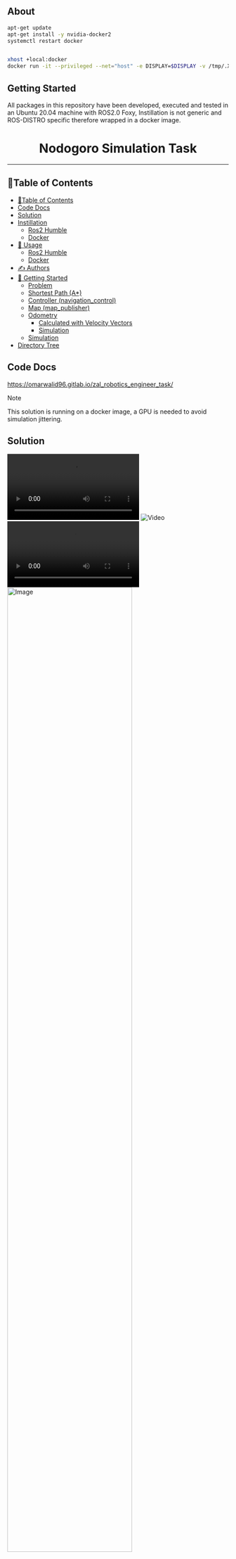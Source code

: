 ## About



```bash
apt-get update
apt-get install -y nvidia-docker2
systemctl restart docker


xhost +local:docker
docker run -it --privileged --net="host" -e DISPLAY=$DISPLAY -v /tmp/.X11-unix:/tmp/.X11-unix --gpus all   --env="QT_X11_NO_MITSHM=1" ros:foxy-ros-base bash -c  "sleep 1;source /root/.bashrc ; ros2 launch panda_ros2_moveit2 panda_interface.launch.py; exec bash"

```
<!-- GETTING STARTED -->
## Getting Started

All packages in this repository have been developed, executed and tested in an Ubuntu 20.04 machine with ROS2.0 Foxy, Instillation is not generic and ROS-DISTRO specific therefore wrapped in a docker image.












<h1 align="center">Nodogoro Simulation Task</h1>

----
## 📝Table of Contents
- [📝Table of Contents](#table-of-contents)
- [Code Docs](#code-docs)
- [Solution](#solution)
- [Instillation](#instillation)
  - [Ros2 Humble](#ros2-humble)
  - [Docker](#docker)
- [🎈 Usage ](#-usage-)
  - [Ros2 Humble](#ros2-humble-1)
  - [Docker](#docker-1)
- [✍️ Authors ](#️-authors-)
- [🏁 Getting Started ](#-getting-started-)
  - [Problem](#problem)
  - [Shortest Path (A\*)](#shortest-path-a)
  - [Controller (navigation\_control)](#controller-navigation_control)
  - [Map (map\_publisher)](#map-map_publisher)
  - [Odometry](#odometry)
    - [Calculated with Velocity Vectors](#calculated-with-velocity-vectors)
    - [Simulation](#simulation)
  - [Simulation](#simulation-1)
- [Directory Tree](#directory-tree)

## Code Docs
https://omarwalid96.gitlab.io/zal_robotics_engineer_task/

> [!NOTE]
> This solution is running on a docker image, a GPU is needed to avoid simulation jittering.

## Solution
![Video](https://imgur.com/a/dRYsbDH.mp4)
![Video](https://imgur.com/a/dRYsbDH)
![Video](https://i.imgur.com/mRarmfo.mp4)
<img src="https://i.imgur.com/EWTWwQT.png" alt="Image" style="width:75%; height:75%;">
## Instillation


### Docker
1. install noVNC `docker pull theasp/novnc:latest`
2. run `docker run -d --rm --net=ros  --env="DISPLAY_WIDTH=3000" --env="DISPLAY_HEIGHT=1800" --env="RUN_XTERM=no" --name=novnc -p=8080:8080  theasp/novnc:latest`
3. opn viewer on any browser `http://localhost:8080/vnc.html`
4. install docker image `docker pull omarwalid96/ros2-zal-task`



## 🎈 Usage <a name="usage"></a>

- Gui opens and you can instantly send commands from **2d goal pose** <img src="https://i.imgur.com/gsQyRdB.png" alt="Image" style="width:75%; height:75%;">


### Docker
1. run `docker run -d --rm --net=ros  --env="DISPLAY_WIDTH=3000" --env="DISPLAY_HEIGHT=1800" --env="RUN_XTERM=no" --name=novnc -p=8080:8080  theasp/novnc:latest`
2. run `docker run  -it --net="ros"  --privileged omarwalid96/ros2-zal-task /bin/bash -c "sleep 2;cd /home/zal_robotics_engineer_task ; source /opt/ros/humble/setup.bash; source ./install/setup.bash; ros2 launch omni_bot zal_task.launch.py"`
3. connect to viewer on `http://localhost:8080/vnc.html`
<img src="https://i.imgur.com/ohAMiEX.png" alt="Image" style="width:75%; height:75%;">


## ✍️ Authors <a name = "authors"></a>

- [@omarwalid96](https://gitlab.com/omarwalid96) 


## 🏁 Getting Started <a name = "getting_started"></a>
### Problem 
Objective:
Design and implement a simulation in ROS/Gazebo that demonstrates a robotic arm manipulating a specific ingredient (e.g., an apple). The simulation must include picking up the apple from a specified location, moving it through a predetermined path, and then placing it down at a target location without causing damage to the ingredient.
- Environment Setup
- Robotic Arm and Apple Model
- Simulation Tasks

### Environment Setup
#### Kitchen:
Used Blender to design a kitchen and export a `.dae` file that can be used in gazebo.
- Reduced mesh size in Blender 
- Specified physical paramters such as mass and inertia of model
- Linked model to the world of the robot arm
#### Apple:
- Got a ready `.stl` file of an apple from the internet 
- Specified physical paramters such as mass and inertia of model
- Set model collision as false so the arm can grab the apple
#### Robot Arm:
- Used Panda Robot arm
- Added a padestel so the robot can be in a good location relative to the tabletop
- Specified physical paramters of the padestale relative to robot size and maximum torque the robot could achive on it and added a safety margin to make the robot stable

### Simulation Tasks
With help of multiple packages the tasks were met (packages will be disscussed below)
1. Approached the apple location relative to the ennvironment
2. Opened Gripper 
3. Approached Apple with lower speed
4. Attached the apple to gripper link 
5. Closed the gripper relative to apple size and with certain effort
6. Moved apple across the table
7. Approached final goal with lower speed
8. Detached the apple and Opened Gripper.
9. Retracted with slow speed.
10. Home Position


<!-- ROS2.0 Packages: Explanation -->
## ROS2 Packages 

### Moveit2 
https://moveit.picknik.ai/main/index.html
### ros2_data
This repository contains all the custom data structures that are used for the ROS2 Robot Actions/Triggers in ros2_RobotSimulation. Every single ROS2 Action that is used to trigger a robot movement refers to a .action data structure, which contains all the data needed to run that specidic action. 

### ros2_actions
The ros2_actions package gathers all the ROS2 Action Servers that execute ROS2 Robot Actions/Triggers. Every specific robot movement is contained in a ROS2 Action Server (.cpp script), which can be externally "called" (triggered) and returns some feedback after the execution.
### ros2_execution
It is a cool feature to be able to execute different ROS2 actions and trigger different movements in a Robot in Gazebo, but Robotics Applications are made of sequences that execute different commands one after the other. In a nutshell, that is what this ros2_execution package does. The ros2_execution.py script contains all the Action Clients that connect to the Action Servers generated in ros2_actions, and executes robot movements one after the other according to a pre-defined sequence, which is inputted as a .txt file.

One of the main advantages of using this ros2_execution package, combined with ros2_data/ros2_actions and the Robot Simulation packages contained in this repository, is that programs/sequences can be executed in the exact same way for different Robots, which is a completely novel feature and has been made possible thanks to the MoveIt!2 framework.



### ros2_grasping
Unfortunately, Gazebo and ROS2 do not provide an effective method to properly pick and place (manipulate) objects in simulation (if it exists, it has not been found). This feature is essential in order to test and simulate different applications, and that is the main reason why this ros2_grasping package has been created.

The attacher_action.py script contains a ROS2 Action Server that performs the task of attaching/detaching a specific object to a specific end-effector in Gazebo. Apart from the attaching functionality, the spawn_object.py script enables the user to spawn custom objects (contained in .urdf of .xacro files) to a Gazebo simulation environment. 



<p align="right">(<a href="#top">back to top</a>)</p>



